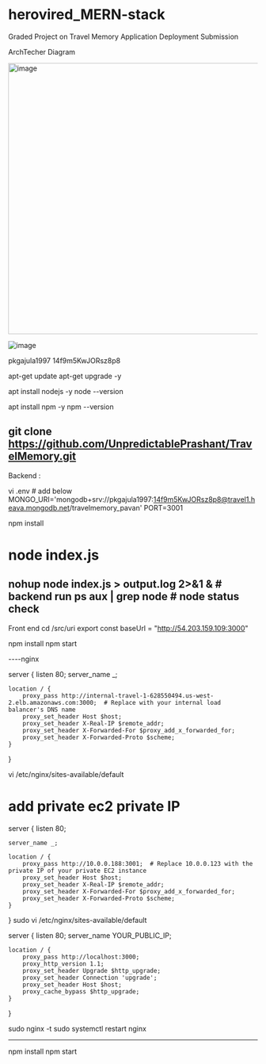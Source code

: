 # herovired_MERN-stack

Graded Project on Travel Memory Application Deployment Submission

ArchTecher Diagram

<img width="547" alt="image" src="https://github.com/user-attachments/assets/38aa2772-5fdf-4910-8a20-873c7f0e2d1d">

![image](https://github.com/user-attachments/assets/6603c558-1ae8-4484-ae58-ee4f28b4edf0)

pkgajula1997
14f9m5KwJORsz8p8

apt-get update
apt-get upgrade -y


apt install nodejs -y 
node --version

apt install npm -y
npm --version

git clone https://github.com/UnpredictablePrashant/TravelMemory.git
-------
Backend :

vi .env # add below
MONGO_URI='mongodb+srv://pkgajula1997:14f9m5KwJORsz8p8@travel1.heava.mongodb.net/travelmemory_pavan'
PORT=3001

npm install 
# node index.js
nohup node index.js > output.log 2>&1 & # backend run
ps aux | grep node # node status check
-------------------

Front end 
cd /src/uri
export const baseUrl = "http://54.203.159.109:3000"

npm install
npm start


----nginx

server {
    listen 80;
    server_name _;

    location / {
        proxy_pass http://internal-travel-1-628550494.us-west-2.elb.amazonaws.com:3000;  # Replace with your internal load balancer's DNS name
        proxy_set_header Host $host;
        proxy_set_header X-Real-IP $remote_addr;
        proxy_set_header X-Forwarded-For $proxy_add_x_forwarded_for;
        proxy_set_header X-Forwarded-Proto $scheme;
    }
}

vi /etc/nginx/sites-available/default
# add private ec2 private IP
server {
    listen 80;

    server_name _;

    location / {
        proxy_pass http://10.0.0.188:3001;  # Replace 10.0.0.123 with the private IP of your private EC2 instance
        proxy_set_header Host $host;
        proxy_set_header X-Real-IP $remote_addr;
        proxy_set_header X-Forwarded-For $proxy_add_x_forwarded_for;
        proxy_set_header X-Forwarded-Proto $scheme;
    }
}
sudo vi /etc/nginx/sites-available/default


server {
    listen 80;
    server_name YOUR_PUBLIC_IP;

    location / {
        proxy_pass http://localhost:3000;
        proxy_http_version 1.1;
        proxy_set_header Upgrade $http_upgrade;
        proxy_set_header Connection 'upgrade';
        proxy_set_header Host $host;
        proxy_cache_bypass $http_upgrade;
    }
}


sudo nginx -t
sudo systemctl restart nginx

---
npm install
npm start

